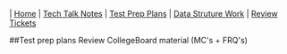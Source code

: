 | [Home](../Home) | [Tech Talk Notes](../../GH%20Pages%20Nav/Tech%20Talk%20Notes) | [Test Prep Plans](.) | [Data Struture Work](../../GH%20Pages%20Nav/Data%20Structure%20Work) | [Review Tickets](../../GH%20Pages%20Nav/Review%20Tickets)

##Test prep plans
Review CollegeBoard material (MC's + FRQ's)